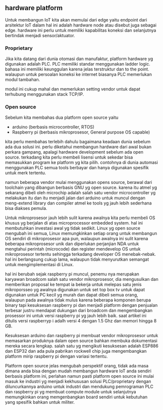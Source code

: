 ## hardware platform

Untuk membangun IoT kita akan memulai dari edge yaitu endpoint dari arsitektur IoT dalam hal ini adalah hardware node atau disebut juga sebagai edge. hardware ini perlu untuk memiliki kapabilitas koneksi dan selanjutnya bertindak menjadi sensor/aktuator.

### Proprietary

Jika kita datang dari dunia otomasi dan manufaktur, platform hardware yg digunakan adalah PLC. PLC memiliki standar menggunakan ladder logic. bahasa ini memiliki keunggulan karena jelas terstruktur dan to the point. walaupun untuk persoalan koneksi ke internet biasanya PLC memerlukan modul tambahan. 

modul ini cukup mahal dan memerlukan setting vendor untuk dapat terhubung menggunakan stack TCP/IP.

### Open source

Sebelum kita membahas dua platform open source yaitu 
- arduino (berbasis microcontroller, RTOS)
- Raspberry pi (berbasis mikroprosesor, General purpose OS capable)

kita perlu membahas terlebih dahulu bagaimana keadaan dunia sebelum ada dua solusi ini. perlu diketahui membangun hardware dari awal bukan perkara gampang, apalagi hardware development sebelum ada open source. terkadang kita perlu membeli lisensi untuk sekedar bisa memasukkan program ke platform yg kita pilih. contohnya di dunia automasi menggunakan PLC semua tools berbayar dan hanya digunakan spesifik untuk merk tertentu.

namun beberapa vendor mulai menggunakan opens source, berawal dari toolchain yang dibangun berbasis GNU yg open source. karena itu atmel yg sekarang dibeli oleh microchip adalah salah satu vendor microcontroller yg melakukan itu dan itu menjadi jalan dari arduino untuk muncul dengan meng-extend library dan compiler atmel ke tools yg jauh lebih sederhana bisa diakses pemula.

Untuk mikroprosesor jauh lebih sulit karena awalnya kita perlu membeli OS khusus yg berjalan di atas microprocessor embedded system. hal ini membutuhkan investasi awal yg tidak sedikit. Linux yg open source mengubah ini semua, Linux memungkinkan setiap orang untuk membangun OS sendiri di mikroprosesor apa pun, walaupun awalnya ini sulit karena beberapa mikroprosesor unik dan diperlukan perjanjian NDA untuk mengtahui perintah (microcode) dan register mendevelop OS untuk mikroprosesor tertentu sehingga terkadang developer OS menebak-nebak. hal ini berlangsung cukup lama, walaupun tidak menyurutkan semangat untuk mengimplementasi di Linux.

hal ini berubah sejak raspberry pi muncul, penemu nya merupakan karyawan broadcom salah satu vendor mikroprosesor, dia mengusulkan dan memberikan proposal ke tempat ia bekerja untuk melepas satu jenis mikroporsseo yg awalnya digunakan untuk set top box tv untuk dapat digunakan untuk PC kecil yg murah dan dapat dibeli semua orang, walaupun pada awalnya tidak mulus karena beberapa komponen berupa binary tapi kesuksesan raspberry pi dan menjadi platform dengan penjualan terbesar justru mendapat dukungan dari broadcom dan mengembangkan prosessor ini untuk versi raspberry pi yg jauh lebih baik. saat artikel ini ditulis versi raspberryp i adalh versi 4 dengan 1.5 Ghz dan memori hingga 8 GB. 

Kesuksesan arduino dan raspberry pi membuat vendor mikroprosesor untuk memasarkan produknya dalam open source bahkan membuka dokumentasi mereka secara lengkap. salah satu yg mengikuti kesuksesan adalah ESP886 dan ESP32 dan ada pula pabrikan rockwell chip juga mengembangkan platform mirip raspberry pi dengan variasi tertentu. 

Platform open source jelas mengubah perspektif orang, tidak ada masa dimana anda bisa dengan mudah membangun hardware IoT anda sendiri berbasis platform ini, perlahan namun pasti platform open source ini mulai masuk ke industri yg menjadi kekhususan solusi PLC/proprietary dengan diluncurkannya arduino untuk industri dan mendukung pemrograman PLC dan raspberry pi yg membuat compute module untuk selanjutnya memungkinkan orang memgenbangkan board sendiri untuk kebutuhan yang spesifik bahkan untuk militer. 




